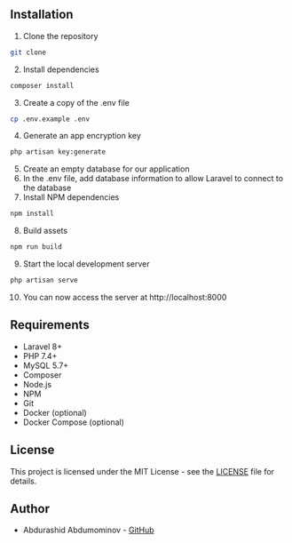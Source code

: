 ## Installation
1. Clone the repository
```bash
git clone
```
2. Install dependencies
```bash
composer install
```
3. Create a copy of the .env file
```bash
cp .env.example .env
```
4. Generate an app encryption key
```bash
php artisan key:generate
```
5. Create an empty database for our application
6. In the .env file, add database information to allow Laravel to connect to the database
7. Install NPM dependencies
```bash
npm install
```
8. Build assets
```bash
npm run build
```
9. Start the local development server
```bash
php artisan serve
```
10. You can now access the server at http://localhost:8000

## Requirements
- Laravel 8+
- PHP 7.4+
- MySQL 5.7+
- Composer
- Node.js
- NPM
- Git
- Docker (optional)
- Docker Compose (optional)

## License
This project is licensed under the MIT License - see the [LICENSE](LICENSE) file for details.

## Author
- Abdurashid Abdumominov - [GitHub](https://github.com/abdurashid-dev)
